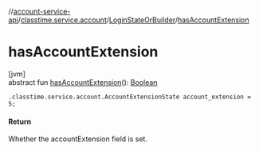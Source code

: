 //[account-service-api](../../../index.md)/[classtime.service.account](../index.md)/[LoginStateOrBuilder](index.md)/[hasAccountExtension](has-account-extension.md)

# hasAccountExtension

[jvm]\
abstract fun [hasAccountExtension](has-account-extension.md)(): [Boolean](https://kotlinlang.org/api/latest/jvm/stdlib/kotlin/-boolean/index.html)

`.classtime.service.account.AccountExtensionState account_extension = 5;`

#### Return

Whether the accountExtension field is set.
